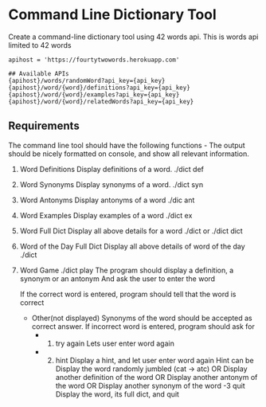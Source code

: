 # Command Line Dictionary Tool
Create a command-line dictionary tool using 42 words api. This is words api limited to 42 words

```
apihost = 'https://fourtytwowords.herokuapp.com'

## Available APIs
{apihost}/words/randomWord?api_key={api_key}
{apihost}/word/{word}/definitions?api_key={api_key}
{apihost}/word/{word}/examples?api_key={api_key}
{apihost}/word/{word}/relatedWords?api_key={api_key}
```

## Requirements
The command line tool should have the following functions - 
The output should be nicely formatted on console, and show all relevant information.

1. Word Definitions
	Display definitions of a word. 
	./dict def <word>

2. Word Synonyms
	Display synonyms of a word. 
	./dict syn <word>
3. Word Antonyms
	Display antonyms of a word
	./dic ant <word>

4. Word Examples
	Display examples of a word
	./dict ex <word>

5. Word Full Dict
	Display all above details for a word
	./dict <word> or ./dict dict <word>

6. Word of the Day Full Dict
	Display all above details of word of the day
	./dict

7. Word Game
	./dict play
	The program should display a definition, a synonym or an antonym
	And ask the user to enter the word

	If the correct word is entered, program should tell that the word is correct
	* Other(not displayed) Synonyms of the word should be accepted as correct answer.
	If incorrect word is entered, program should ask for
		- 1. try again
			Lets user enter word again

		- 2. hint
			Display a hint, and let user enter word again
			Hint can be
Display the word randomly jumbled (cat -> atc)
OR Display another definition of the word
OR Display another antonym of the word
OR Display another synonym of the word
		-3 quit
			Display the word, its full dict, and quit
